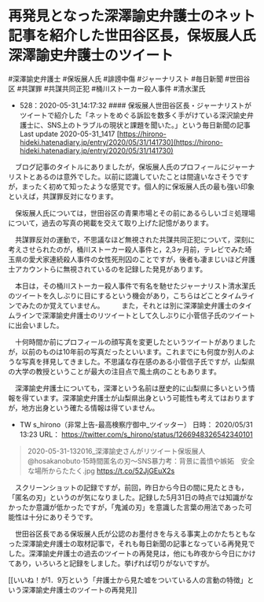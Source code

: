 # 再発見となった深澤諭史弁護士のネット記事を紹介した世田谷区長，保坂展人氏深澤諭史弁護士のツイート

 #深澤諭史弁護士 #保坂展人氏 #誹謗中傷 #ジャーナリスト #毎日新聞 #世田谷区 #共謀罪 #共謀共同正犯 #桶川ストーカー殺人事件 #清水潔氏

- 528：2020-05-31_14:17:32 #### 保坂展人世田谷区長・ジャーナリストがツイートで紹介した「ネットをめぐる訴訟を数多く手がけている深沢諭史弁護士に、SNS上のトラブルの現状と課題を聞いた。」という毎日新聞の記事 Last update 2020-05-31_1417 [https://hirono-hideki.hatenadiary.jp/entry/2020/05/31/141730](https://hirono-hideki.hatenadiary.jp/entry/2020/05/31/141730)

　ブログ記事のタイトルにありましたが，保坂展人氏のプロフィールにジャーナリストとあるのは意外でした。以前に認識していたことは間違いなさそうですが，まったく初めて知ったような感覚です。個人的に保坂展人氏の最も強い印象といえば，共謀罪反対になります。

　保坂展人氏については，世田谷区の青果市場とその前にあるらしいゴミ処理場について，過去の写真の掲載を交えて取り上げた記憶があります。

　共謀罪反対の運動で，不思議なほど無視された共謀共同正犯について，深刻に考えさせられたのが，桶川ストーカー殺人事件と，2,3ヶ月前，テレビでみた埼玉県の愛犬家連続殺人事件の女性死刑囚のことですが，後者も凄まじいほど弁護士アカウントらに無視されているのを記録した発見があります。

　本日は，その桶川ストーカー殺人事件で有名を馳せたジャーナリスト清水潔氏のツイートを久しぶりに目にするという機会があり，こちらはどことタイムラインでみたのか覚えていません。
　
　また，それとは別に深澤諭史弁護士のタイムラインで深澤諭史弁護士のリツイートとして久しぶりに小菅信子氏のツイートに出会いました。

　十何時間か前にプロフィールの顔写真を変更したというツイートがありましたが，以前のものは10年前の写真だったといいます。これまでにも何度か別人のような写真を拝見してきました。不思議な存在感のある小菅信子氏ですが，山梨県の大学の教授ということが最大の注目点で風土病のこともあります。

　深澤諭史弁護士についても，深澤という名前は歴史的に山梨県に多いという情報を得ています。深澤諭史弁護士が山梨県出身という可能性も考えてはおりますが，地方出身という確たる情報は得ていません。

- TW s_hirono（非常上告-最高検察庁御中_ツイッター） 日時： 2020/05/31 13:23 URL： https://twitter.com/s_hirono/status/1266948326542340101  

> 2020-05-31-132016_深澤諭史さんがリツイート保坂展人@hosakanobuto·15時間匿名の刃～SNS暴力考：背景に義憤や嫉妬　安全な場所からたたく.jpg https://t.co/52JjGEuX2s  

　スクリーンショットの記録ですが，前回，昨日から今日の間に見たときも，「匿名の刃」というのが気になりました。記録した5月31日の時点では知識がなかったか意識が低かったですが，「鬼滅の刃」を意識した言葉の用法であった可能性は十分にありそうです。

　世田谷区長である保坂展人氏が公認のお墨付きを与える事実上のかたちともなった深澤諭史弁護士の取材記事で，それも毎日新聞の記事となっている再発見でした。深澤諭史弁護士の過去のツイートの再発見は，他にも昨夜から今日にかけてあり，いろいろと記録をしました。挙げれば切りがないですが。

[[いいね！が1．9万という「弁護士から見た嘘をついている人の言動の特徴」という深澤諭史弁護士のツイートの再発見]]
